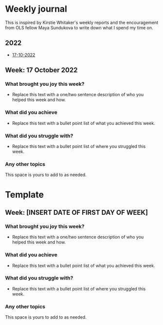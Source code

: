 # Weekly journal

This is inspired by Kirstie Whitaker's weekly reports and the encouragement from OLS fellow Maya Sundukova to write down what I spend my time on.

## 2022
* [17-10-2022](#week-17-october-2022)

## Week: 17 October 2022

### What brought you joy this week?

* Replace this text with a one/two sentence description of who you helped this week and how.

### What did you achieve

* Replace this text with a bullet point list of what you achieved this week.

### What did you struggle with?

* Replace this text with a bullet point list of where you struggled this week.

### Any other topics

This space is yours to add to as needed.




# Template

## Week: [INSERT DATE OF FIRST DAY OF WEEK]

### What brought you joy this week?

* Replace this text with a one/two sentence description of who you helped this week and how.

### What did you achieve

* Replace this text with a bullet point list of what you achieved this week.

### What did you struggle with?

* Replace this text with a bullet point list of where you struggled this week.

### Any other topics

This space is yours to add to as needed.
